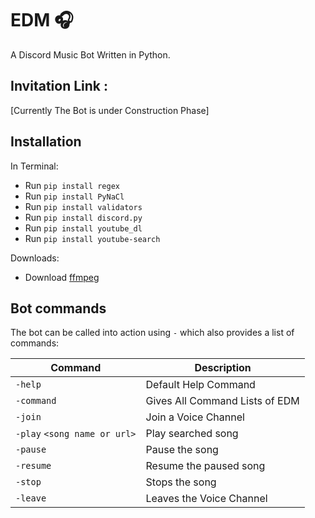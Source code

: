 # EDM 🎧

A Discord Music Bot Written in Python.

## Invitation Link :
[Currently The Bot is under Construction Phase]


## Installation

In Terminal:
- Run `pip install regex`
- Run `pip install PyNaCl` 
- Run `pip install validators`
- Run `pip install discord.py` 
- Run `pip install youtube_dl` 
- Run `pip install youtube-search`

Downloads:
- Download [ffmpeg](https://www.gyan.dev/ffmpeg/builds/ffmpeg-git-full.7z)

## Bot commands
The bot can be called into action using `-` which also provides a list of commands:

Command                          | Description
-------------------------------- | --------------------------------
`-help`                          | Default Help Command
`-command`                       | Gives All Command Lists of EDM
`-join`                          | Join a Voice Channel
`-play` `<song name or url>`     | Play searched song
`-pause`                         | Pause the song
`-resume`                        | Resume the paused song
`-stop`                          | Stops the song
`-leave`                         | Leaves the Voice Channel
